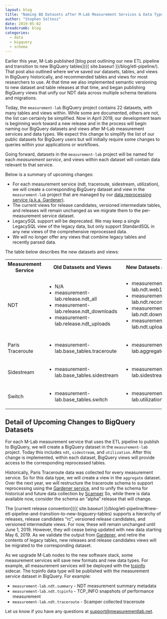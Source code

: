 ```yaml
---
layout: blog
title: "Naming BQ Datasets after M-Lab Measurement Services & Data Types"
author: "Stephen Soltesz"
date: 2019-05-02
breadcrumb: blog
categories:
  - data
  - bigquery
  - schema
---
```


Earlier this year, M-Lab published [blog post outlining our new ETL pipeline and transition to new BigQuery tables]({{ site.baseurl }}/blog/etl-pipeline/). That post also outlined where we’ve saved our datasets, tables, and views in BigQuery historically, and recommended tables and views for most researchers to use. At that time we also implemented semantic versioning to new dataset and table releases at that time, and began publishing BigQuery views that unify our NDT data across multiple schema iterations and migrations.<!--more-->

Today, the `measurement-lab` BigQuery project contains 22 datasets, with many tables and views within. While some are documented, others are not, the list can certainly be simplified. Now in April 2019, our development team is beginning work toward a new release and in the process will begin naming our BigQuery datasets and views after M-Lab measurement services  and data types. We expect this change to simplify the list of our public datasets for BigQuery users but will initially require some changes to queries within your applications or workflows.

Going forward, datasets in the `measurement-lab` project will be named for each _measurement service_, and views within each dataset will contain data relevant to that service.

Below is a summary of upcoming changes:

* For each measurement service (ndt, traceroute, sidestream, utilization), we will create a corresponding BigQuery dataset and view in the `measurement-lab` project that are managed by our [data reprocessing service (a.k.a. Gardener)](https://github.com/m-lab/etl-gardener).
* The current views for release candidates, versioned intermediate tables, and releases will remain unchanged as we migrate them to the per-measurement service dataset.
* LegacySQL support will be deprecated. We may keep a single LegacySQL view of the legacy data, but only support StandardSQL in any new views of the comprehensive reprocessed data.
* We will no longer offer any views that combine legacy tables and recently parsed data.

The table below describes the new datasets and views:

<table>
  <tr>
    <th>Measurement Service</th>
    <th>Old Datasets and Views</th>
    <th>New Datasets and Views</th>
  </tr>
  <tr>
    <td>NDT</td>
    <td>
      <ul>
        <li>N/A</li>
        <li>measurement-lab.release.ndt_all</li>
        <li>measurement-lab.release.ndt_downloads</li>
        <li>measurement-lab.release.ndt_uploads</li>
      </ul>
    </td>
    <td>
      <ul>
        <li>measurement-lab.ndt.web100</li>
        <li>measurement-lab.ndt.recommended</li>
        <li>measurement-lab.ndt.downloads</li>
        <li>measurement-lab.ndt.uploads</li>
      </ul>
    </td>
  </tr>
  <tr>
    <td>Paris Traceroute</td>
    <td>
      <ul>
        <li>measurement-lab.base_tables.traceroute</li>
      </ul>
    </td>
    <td>
      <ul>
        <li>measurement-lab.aggregate.traceroute</li>
      </ul>
    </td>
  </tr>
  <tr>
    <td>Sidestream</td>
    <td>
      <ul>
        <li>measurement-lab.base_tables.sidestream</li>
      </ul>
    </td>
    <td>
      <ul>
        <li>measurement-lab.sidestream.web100</li>
      </ul>
    </td>
  </tr>
  <tr>
    <td>Switch</td>
    <td>
      <ul>
        <li>measurement-lab.base_tables.switch</li>
      </ul>
    </td>
    <td>
       <ul>
         <li>measurement-lab.utilization.switch</li>
       </ul>
    </td>
  </tr>
</table>

## Detail of Upcoming Changes to BigQuery Datasets

For each M-Lab measurement service that uses the ETL pipeline to publish to BigQuery, we will create a BigQuery dataset in the `measurement-lab` project. Today this includes `ndt`, `sidestream`, and `utilization`. After this change is implemented, within each dataset, BigQuery views will provide access to the corresponding reprocessed tables.

Historically, Paris Traceroute data was collected for every measurement service. So for this data type, we will create a view in the `aggregate` dataset. Over the next year, we will restructure the traceroute schema to support reprocessing using the [Gardener service](https://github.com/m-lab/etl-gardener), and to unify the schema for historical and future data collection by [Scamper](https://www.caida.org/tools/measurement/scamper/) So, while there is data available now, consider the schema an “alpha” release that will change.

The [current release convention]({{ site.baseurl }}/blog/etl-pipeline/#new-etl-pipeline-and-transition-to-new-bigquery-tables) supports a hierarchy of releases, release candidates “rc”, versioned release candidates, and versioned intermediate views. For now, these will remain unchanged until June 1, 2019. However, they will cease being updated with new data starting May 6, 2019. As we validate the output from [Gardener](https://github.com/m-lab/etl-gardener), and retire the contents of legacy tables, new releases and release candidates views will be migrated to the corresponding dataset.

As we upgrade M-Lab nodes to the new software stack, some measurement services will save new formats and new data types. For example, all measurement services will be deployed with the [tcpinfo](https://github.com/m-lab/tcp-info) sidecar. The tcpinfo data type will be published with the measurement service dataset in BigQuery. For example:

* `measurement-lab.ndt.summary` - NDT measurement summary metadata
* `measurement-lab.ndt.tcpinfo` - TCP_INFO snapshots of performance measurement
* `measurement-lab.ndt.traceroute` - Scamper collected traceroute

Let us know if you have any questions at [support@measurementlab.net](mailto:support@measuermentlab.net).
